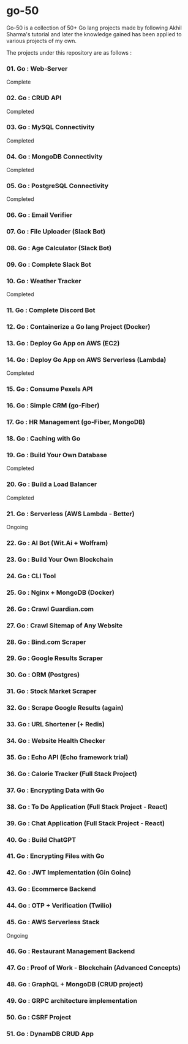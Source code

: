 # go-50

Go-50 is a collection of 50+ Go lang projects made by following Akhil Sharma's 
tutorial and later the knowledge gained has been applied to various projects 
of my own. 

The projects under this repository are as follows :

### 01. Go : Web-Server
Complete
### 02. Go : CRUD API 
Completed
### 03. Go : MySQL Connectivity
Completed
### 04. Go : MongoDB Connectivity
Completed
### 05. Go : PostgreSQL Connectivity
Completed
### 06. Go : Email Verifier
### 07. Go : File Uploader (Slack Bot)
### 08. Go : Age Calculator (Slack Bot)
### 09. Go : Complete Slack Bot
### 10. Go : Weather Tracker
Completed
### 11. Go : Complete Discord Bot
### 12. Go : Containerize a Go lang Project (Docker)
### 13. Go : Deploy Go App on AWS (EC2)
### 14. Go : Deploy Go App on AWS Serverless (Lambda)
Completed
### 15. Go : Consume Pexels API
### 16. Go : Simple CRM (go-Fiber)
### 17. Go : HR Management (go-Fiber, MongoDB)
### 18. Go : Caching with Go 
### 19. Go : Build Your Own Database
Completed
### 20. Go : Build a Load Balancer
Completed
### 21. Go : Serverless (AWS Lambda - Better)
Ongoing
### 22. Go : AI Bot (Wit.Ai + Wolfram)
### 23. Go : Build Your Own Blockchain
### 24. Go : CLI Tool
### 25. Go : Nginx + MongoDB (Docker)
### 26. Go : Crawl Guardian.com 
### 27. Go : Crawl Sitemap of Any Website 
### 28. Go : Bind.com Scraper
### 29. Go : Google Results Scraper 
### 30. Go : ORM (Postgres)
### 31. Go : Stock Market Scraper
### 32. Go : Scrape Google Results (again)
### 33. Go : URL Shortener (+ Redis)
### 34. Go : Website Health Checker
### 35. Go : Echo API (Echo framework trial)
### 36. Go : Calorie Tracker (Full Stack Project)
### 37. Go : Encrypting Data with Go
### 38. Go : To Do Application (Full Stack Project - React)
### 39. Go : Chat Application (Full Stack Project - React)
### 40. Go : Build ChatGPT 
### 41. Go : Encrypting Files with Go
### 42. Go : JWT Implementation (Gin Goinc)
### 43. Go : Ecommerce Backend
### 44. Go : OTP + Verification (Twilio)
### 45. Go : AWS Serverless Stack
Ongoing
### 46. Go : Restaurant Management Backend
### 47. Go : Proof of Work - Blockchain (Advanced Concepts)
### 48. Go : GraphQL + MongoDB (CRUD project)
### 49. Go : GRPC architecture implementation
### 50. Go : CSRF Project
### 51. Go : DynamDB CRUD App

